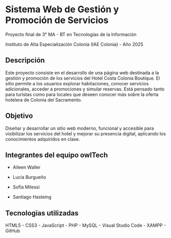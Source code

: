 # Sistema Web de Gestión y Promoción de Servicios

Proyecto final de 3° MA - BT en Tecnologías de la Información

Instituto de Alta Especialización Colonia (IAE Colonia) - Año 2025

## Descripción

Este proyecto consiste en el desarrollo de una página web destinada a la gestión y promoción de los servicios del Hotel Costa Colonia Boutique. El sitio permite a los usuarios explorar habitaciones, conocer servicios adicionales, acceder a promociones y simular reservas. Está pensado tanto para turistas como para locales que deseen conocer más sobre la oferta hotelera de Colonia del Sacramento.

## Objetivo

Diseñar y desarrollar un sitio web moderno, funcional y accesible para visibilizar los servicios del hotel y mejorar su presencia digital, aplicando los conocimientos adquiridos en clase.

## Integrantes del equipo owlTech

- Aileen Waller

- Lucía Burgueño

- Sofía Milessi

- Santiago Hasteing

## Tecnologías utilizadas

HTML5 - CSS3 - JavaScript - PHP - MySQL - Visual Studio Code - XAMPP - GitHub
